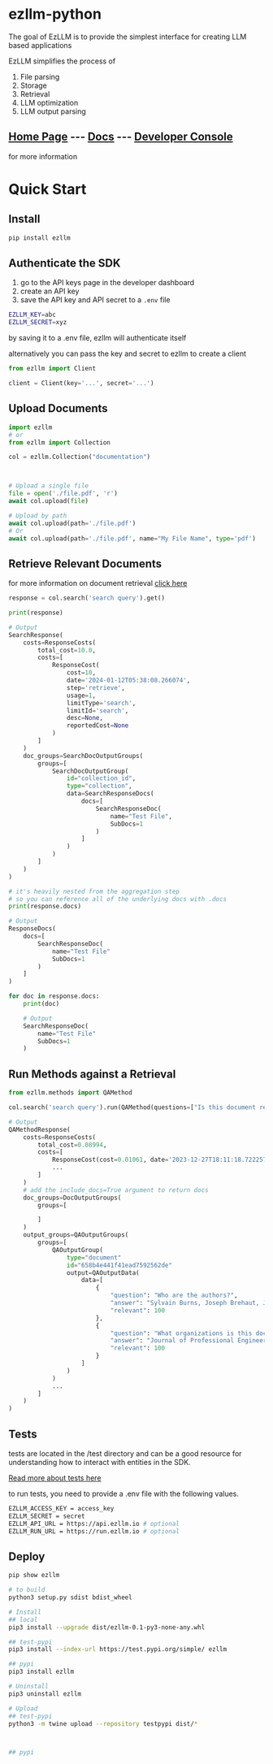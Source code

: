 # ezllm-python
The goal of EzLLM is to provide the simplest interface for creating LLM based applications

EzLLM simplifies the process of 
1. File parsing
2. Storage
3. Retrieval
4. LLM optimization
5. LLM output parsing

## [Home Page](https://docs.ezllm.io) --- [Docs](https://docs.ezllm.io) --- [Developer Console](https://docs.ezllm.io)

for more information




# Quick Start
## Install
```bash
pip install ezllm
```

## Authenticate the SDK
1. go to the API keys page in the developer dashboard
2. create an API key
3. save the API key and API secret to a `.env` file

```bash
EZLLM_KEY=abc
EZLLM_SECRET=xyz
```
by saving it to a .env file, ezllm will authenticate itself

alternatively you can pass the key and secret to ezllm to create a client

```py
from ezllm import Client

client = Client(key='...', secret='...')
```

## Upload Documents
```py
import ezllm
# or
from ezllm import Collection

col = ezllm.Collection("documentation")



# Upload a single file
file = open('./file.pdf', 'r')
await col.upload(file)

# Upload by path
await col.upload(path='./file.pdf')
# Or
await col.upload(path='./file.pdf', name="My File Name", type='pdf')
```

## Retrieve Relevant Documents
for more information on document retrieval [click here](</retrieval/Retrieval>)

```py
response = col.search('search query').get()

print(response)

# Output
SearchResponse(
    costs=ResponseCosts(
        total_cost=10.0,
        costs=[
            ResponseCost(
                cost=10,
                date='2024-01-12T05:38:08.266074',
                step='retrieve',
                usage=1,
                limitType='search',
                limitId='search',
                desc=None,
                reportedCost=None
            )
        ]
    )
    doc_groups=SearchDocOutputGroups(
        groups=[
            SearchDocOutputGroup(
                id="collection_id",
                type="collection",
                data=SearchResponseDocs(
                    docs=[
                        SearchResponseDoc(
                            name="Test File",
                            SubDocs=1
                        )
                    ]
                )
            )
        ]
    )
)

# it's heavily nested from the aggregation step
# so you can reference all of the underlying docs with .docs
print(response.docs)

# Output
ResponseDocs(
    docs=[
        SearchResponseDoc(
            name="Test File"
            SubDocs=1
        )
    ]
)

for doc in response.docs:
    print(doc)

    # Output
    SearchResponseDoc(
        name="Test File"
        SubDocs=1
    )
```


## Run Methods against a Retrieval
```py
from ezllm.methods import QAMethod

col.search('search query').run(QAMethod(questions=["Is this document relevant to my research in XYZ"]))

# Output
QAMethodResponse(
    costs=ResponseCosts(
        total_cost=0.08994,
        costs=[
            ResponseCost(cost=0.01061, date='2023-12-27T18:11:18.722257', step='method', usage=835, limitType='llm', limitId='gpt-4-1106-preview', desc=None, reportedCost=None)
            ...
        ]
    )
    # add the include_docs=True argument to return docs
    doc_groups=DocOutputGroups(
        groups=[

        ]
    )
    output_groups=QAOutputGroups(
        groups=[
            QAOutputGroup(
                type="document"
                id="658b4e441f41ead7592562de"
                output=QAOutputData(
                    data=[
                        {
                            "question": "Who are the authors?",
                            "answer": "Sylvain Burns, Joseph Brehaut, Jamie Britton",
                            "relevant": 100
                        },
                        {
                            "question": "What organizations is this document from?",
                            "answer": "Journal of Professional Engineering, University of Ottawa",
                            "relevant": 100
                        }
                    ]
                )
            )
            ...
        ]
    )
)
```


## Tests
tests are located in the /test directory and can be a good resource for understanding how to interact with entities in the SDK.

[Read more about tests here ](<./tests/README.md>)

to run tests, you need to provide a .env file with the following values.
```bash
EZLLM_ACCESS_KEY = access_key
EZLLM_SECRET = secret
EZLLM_API_URL = https://api.ezllm.io # optional
EZLLM_RUN_URL = https://run.ezllm.io # optional
```


## Deploy
```bash
pip show ezllm

# to build
python3 setup.py sdist bdist_wheel

# Install
## local
pip3 install --upgrade dist/ezllm-0.1-py3-none-any.whl

## test-pypi
pip3 install --index-url https://test.pypi.org/simple/ ezllm

## pypi
pip3 install ezllm

# Uninstall
pip3 uninstall ezllm

# Upload
## test-pypi
python3 -m twine upload --repository testpypi dist/*



## pypi
```